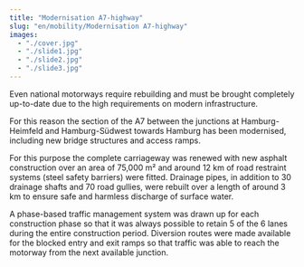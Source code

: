 ```yaml
---
title: "Modernisation A7-highway"
slug: "en/mobility/Modernisation A7-highway"
images:
  - "./cover.jpg"
  - "./slide1.jpg"
  - "./slide2.jpg"
  - "./slide3.jpg"
---
```


Even national motorways require rebuilding and must be brought
completely up-to-date due to the high requirements on modern
infrastructure.

For this reason the section of the A7 between the junctions at
Hamburg-Heimfeld and Hamburg-Südwest towards Hamburg has been
modernised, including new bridge structures and access ramps.

For this purpose the complete carriageway was renewed with new
asphalt construction over an area of 75,000 m² and around 12 km of road
restraint systems (steel safety barriers) were fitted. Drainage pipes,
in addition to 30 drainage shafts and 70 road gullies, were rebuilt over
a length of around 3 km to ensure safe and harmless discharge of
surface water.

A phase-based traffic management system was drawn up for each
construction phase so that it was always possible to retain 5 of the 6
lanes during the entire construction period. Diversion routes were made
available for the blocked entry and exit ramps so that traffic was able
to reach the motorway from the next available junction.
